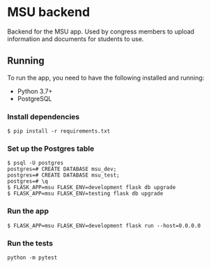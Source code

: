 # MSU backend

Backend for the MSU app. Used by congress members to upload information
and documents for students to use.

## Running

To run the app, you need to have the following installed and running:
  * Python 3.7+
  * PostgreSQL

### Install dependencies

```
$ pip install -r requirements.txt
```

### Set up the Postgres table

```
$ psql -U postgres
postgres=# CREATE DATABASE msu_dev;
postgres=# CREATE DATABASE msu_test;
postgres=# \q
$ FLASK_APP=msu FLASK_ENV=development flask db upgrade
$ FLASK_APP=msu FLASK_ENV=testing flask db upgrade
```

### Run the app

```
$ FLASK_APP=msu FLASK_ENV=development flask run --host=0.0.0.0
```

### Run the tests

```
python -m pytest
```
